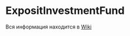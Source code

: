 # ExpositInvestmentFund
Вся информация находится в [Wiki](https://github.com/teamParadox/ExpositInvestmentFund/wiki)

